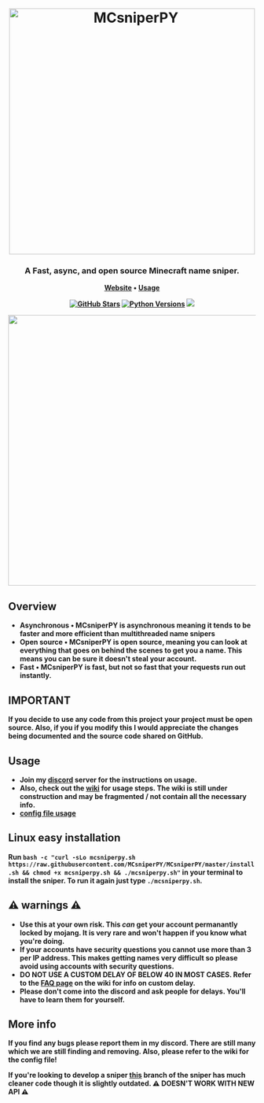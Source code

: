 <h1 align="center">
	<img
		width="500"
		alt="MCsniperPY"
		src="https://i.imgur.com/hl7h1ta.png?sanitize=true">
</h1>

<h3 align="center">
	A Fast, async, and open source Minecraft name sniper.
</h3>

<p align="center">
	<strong>
		<a href="https://mcsniperpy.github.io/">Website</a>
		•
		<a href="https://">Usage</a>
	
</p>
<p align="center">
	<a href="https://github.com/MCsniperPY/MCsniperPY">
	<img
		alt="GitHub Stars"
		src="https://img.shields.io/github/stars/MCsniperPY/MCsniperPY?color=%2370a1d2&label=Stars%20%E2%AD%90"></a>
	<a href="https://python.org/download"><img
		alt="Python Versions"
		src="https://img.shields.io/badge/Python%20Versions%20%F0%9F%90%8D-3.7%20%7C%203.8-%2370a1d2"></a>
		<a href="https://mcsniperpy.github.io/discord"><img src="https://img.shields.io/discord/734794891258757160?color=%2370a1d2&label=Discord&logo=discord&logoColor=white"></a>
</p>

<p align="center">
	<img src="https://i.imgur.com/5PUNwfR.gif" width="550">
</p>

## Overview

- **Asynchronous**  • MCsniperPY is asynchronous meaning it tends to be faster and more efficient than multithreaded name snipers
- **Open source** • MCsniperPY is open source, meaning you can look at everything that goes on behind the scenes to get you a name. This means you can be sure it doesn't steal your account.
- **Fast** • MCsniperPY is fast, but not so fast that your requests run out instantly.

## IMPORTANT

If you decide to use any code from this project your project **must** be open source. Also, if you if you modify this I would appreciate the changes being documented and the source code shared on GitHub.

## Usage

- Join my [discord](https://discord.gg/pFQQwNkuc3) server for the instructions on usage.
- Also, check out the [wiki](https://github.com/Kqzz/MCsniperPY/wiki) for usage steps. **The wiki is still under construction and may be fragmented / not contain all the necessary info.**
- **[config file usage](https://github.com/Kqzz/MCsniperPY/wiki/config)**

## Linux easy installation

Run `bash -c "curl -sLo mcsniperpy.sh https://raw.githubusercontent.com/MCsniperPY/MCsniperPY/master/install.sh && chmod +x mcsniperpy.sh && ./mcsniperpy.sh"` in your terminal to install the sniper. To run it again just type `./mcsniperpy.sh`. 


## ⚠ warnings ⚠
- Use this at your own risk. This *can* get your account permanantly locked by mojang. It is very rare and won't happen if you know what you're doing.
- If your accounts have security questions you cannot use more than 3 per IP address. This makes getting names very difficult so please avoid using accounts with security questions.
- **DO NOT USE A CUSTOM DELAY OF BELOW 40 IN MOST CASES. Refer to the [FAQ page](https://github.com/Kqzz/MCsniperPY/wiki/FAQ) on the wiki for info on custom delay.**
- Please don't come into the discord and ask people for delays. You'll have to learn them for yourself.

## More info

If you find any bugs please report them in my discord. There are still many which we are still finding and removing. Also, please refer to the wiki for the config file!

If you're looking to develop a sniper [this](https://github.com/AlvinoNguyen/MCsniperPY) branch of the sniper has much cleaner code though it is slightly outdated. ⚠ DOESN'T WORK WITH NEW API ⚠
